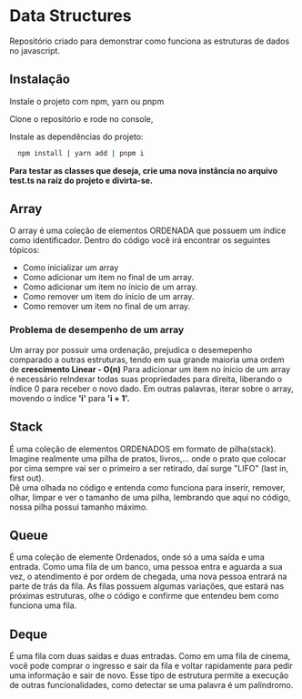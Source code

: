 # Data Structures

Repositório criado para demonstrar como funciona as estruturas de dados no javascript.

## Instalação

Instale o projeto com npm, yarn ou pnpm

Clone o repositório e rode no console,

Instale as dependências do projeto:
```bash
  npm install | yarn add | pnpm i
```

**Para testar as classes que deseja, 
crie uma nova instância no arquivo test.ts na raíz do projeto e divirta-se.**

## Array

O array é uma coleção de elementos ORDENADA que possuem um índice como identificador. Dentro do código você irá encontrar 
os seguintes tópicos:
- Como inicializar um array
- Como adicionar um item no final de um array.
- Como adicionar um item no ínicio de um array.
- Como remover um item do ínicio de um array.
- Como remover um item no final de  um array.

### Problema de desempenho de um array
Um array por possuir uma ordenação, prejudica o desemepenho comparado a outras estruturas, tendo em sua grande maioria 
uma ordem de **crescimento Linear - O(n)**
Para adicionar um item no ínicio de um array é necessário reIndexar todas suas propriedades para direita, liberando o 
índice 0 para receber o novo dado. Em outras palavras, iterar sobre o array, movendo o índice **'i'** para **'i + 1'.**

## Stack
É uma coleção de elementos ORDENADOS em formato de pilha(stack). <br/>
Imagine realmente uma pilha de pratos, livros,...
onde o prato que colocar por cima sempre vai ser o primeiro a ser retirado, daí surge "LIFO" (last in, first out). <br/>
Dê uma olhada no código e entenda como funciona para inserir, remover, olhar, limpar e
ver o tamanho de uma pilha, lembrando que aqui no código, nossa pilha possui tamanho máximo.

## Queue
É uma coleção de elemente Ordenados, onde só a uma saída e uma entrada. 
Como uma fila de um banco, uma pessoa entra e aguarda a sua vez, o atendimento é por ordem de chegada, uma nova pessoa entrará
na parte de trás da fila. As filas possuem algumas variações, que estará nas próximas estruturas, olhe o código e confirme que 
entendeu bem como funciona uma fila.

## Deque
É uma fila com duas saídas e duas entradas. Como em uma fila de cinema, você pode comprar o ingresso e sair da fila e voltar 
rapidamente para pedir uma informação e sair de novo. Esse tipo de estrutura permite a execução de outras funcionalidades,
como detectar se uma palavra é um palíndromo.
